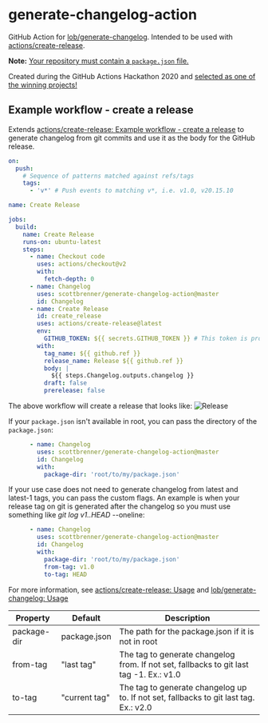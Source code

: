 # generate-changelog-action

GitHub Action for [lob/generate-changelog](https://github.com/lob/generate-changelog/). Intended to be used with [actions/create-release](https://github.com/actions/create-release).

**Note:** [Your repository must contain a `package.json` file.](https://github.com/lob/generate-changelog/issues/38#issuecomment-362726723)

Created during the GitHub Actions Hackathon 2020 and [selected as one of the winning projects!](https://docs.google.com/spreadsheets/d/1YL6mjJXGt3-75GejQCubsOvWwtYcGaqbJA7msnsh7Tg/edit#gid=0&range=A100:C100)

## Example workflow - create a release
Extends [actions/create-release: Example workflow - create a release](https://github.com/actions/create-release#example-workflow---create-a-release) to generate changelog from git commits and use it as the body for the GitHub release.

```yaml
on:
  push:
    # Sequence of patterns matched against refs/tags
    tags:
      - 'v*' # Push events to matching v*, i.e. v1.0, v20.15.10

name: Create Release

jobs:
  build:
    name: Create Release
    runs-on: ubuntu-latest
    steps:
      - name: Checkout code
        uses: actions/checkout@v2
        with:
          fetch-depth: 0
      - name: Changelog
        uses: scottbrenner/generate-changelog-action@master
        id: Changelog
      - name: Create Release
        id: create_release
        uses: actions/create-release@latest
        env:
          GITHUB_TOKEN: ${{ secrets.GITHUB_TOKEN }} # This token is provided by Actions, you do not need to create your own token
        with:
          tag_name: ${{ github.ref }}
          release_name: Release ${{ github.ref }}
          body: |
            ${{ steps.Changelog.outputs.changelog }}
          draft: false
          prerelease: false
```

The above workflow will create a release that looks like:
![Release](release.png)

If your `package.json` isn't available in root, you can pass the directory of the `package.json`:

```yaml
      - name: Changelog
        uses: scottbrenner/generate-changelog-action@master
        id: Changelog
        with:
          package-dir: 'root/to/my/package.json'
```

If your use case does not need to generate changelog from latest and latest-1 tags, you can pass the custom flags. An example is when your release tag on git is generated after the changelog so you must use something like _git log v1..HEAD_ --oneline:

```yaml
      - name: Changelog
        uses: scottbrenner/generate-changelog-action@master
        id: Changelog
        with:
          package-dir: 'root/to/my/package.json'
          from-tag: v1.0
          to-tag: HEAD
```

For more information, see [actions/create-release: Usage](https://github.com/actions/create-release#usage) and [lob/generate-changelog: Usage](https://github.com/lob/generate-changelog#usage)


| Property                  | Default       | Description                                                                                                                   |
| ------------------------- | ------------- | ----------------------------------------------------------------------------------------------------------------------------- |
| package-dir               | package.json  | The path for the package.json if it is not in root                                                                            |
| from-tag                  | "last tag"    | The tag to generate changelog from. If not set, fallbacks to git last tag -1. Ex.: v1.0                                       |
| to-tag                    | "current tag" | The tag to generate changelog up to. If not set, fallbacks to git last tag.   Ex.: v2.0                                       |
